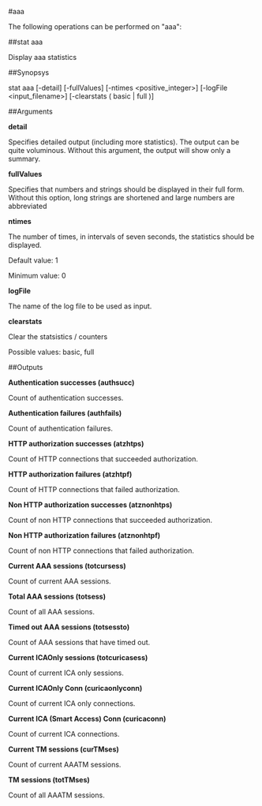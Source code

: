 #aaa

The following operations can be performed on "aaa":


##stat aaa

Display aaa statistics


##Synopsys

stat aaa [-detail] [-fullValues] [-ntimes &lt;positive_integer>] [-logFile &lt;input_filename>] [-clearstats ( basic | full )]


##Arguments

<b>detail</b>
Specifies detailed output (including more statistics). The output can be quite voluminous. Without this argument, the output will show only a summary.

<b>fullValues</b>
Specifies that numbers and strings should be displayed in their full form. Without this option, long strings are shortened and large numbers are abbreviated

<b>ntimes</b>
The number of times, in intervals of seven seconds, the statistics should be displayed.
Default value: 1
Minimum value: 0

<b>logFile</b>
The name of the log file to be used as input.

<b>clearstats</b>
Clear the statsistics / counters
Possible values: basic, full



##Outputs

<b>Authentication successes (authsucc)</b>
Count of authentication successes.

<b>Authentication failures (authfails)</b>
Count of authentication failures.

<b>HTTP authorization successes (atzhtps)</b>
Count of HTTP connections that succeeded authorization.

<b>HTTP authorization failures (atzhtpf)</b>
Count of HTTP connections that failed authorization.

<b>Non HTTP authorization successes (atznonhtps)</b>
Count of non HTTP connections that succeeded authorization.

<b>Non HTTP authorization failures (atznonhtpf)</b>
Count of non HTTP connections that failed authorization.

<b>Current AAA sessions (totcursess)</b>
Count of current AAA sessions.

<b>Total AAA sessions (totsess)</b>
Count of all AAA sessions.

<b>Timed out AAA sessions (totsessto)</b>
Count of AAA sessions that have timed out.

<b>Current ICAOnly sessions (totcuricasess)</b>
Count of current ICA only sessions.

<b>Current ICAOnly Conn (curicaonlyconn)</b>
Count of current ICA only connections.

<b>Current ICA (Smart Access) Conn (curicaconn)</b>
Count of current ICA connections.

<b>Current TM sessions (curTMses)</b>
Count of current AAATM sessions.

<b>TM sessions (totTMses)</b>
Count of all AAATM sessions.



